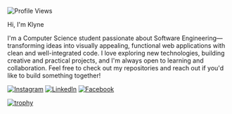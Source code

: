 ![Profile Views](https://img.shields.io/badge/Profile%20Views-1.2k-blue?style=flat&logo=github)
<img src="https://hits.seeyoufarm.com/api/count/incr/badge.svg?url=https://github.com/KlyneChryslerr&count_bg=%2379C83D&title_bg=%23555555&icon=github.svg&icon_color=%23ffffff&title=Views&edge_flat=true" style="display: none;" />

Hi, I'm Klyne

I'm a Computer Science student passionate about Software Engineering—transforming ideas into visually appealing, functional web applications with clean and well-integrated code. I love exploring new technologies, building creative and practical projects, and I'm always open to learning and collaboration. Feel free to check out my repositories and reach out if you'd like to build something together!

[![Instagram](https://img.shields.io/badge/Instagram-E4405F?style=flat&logo=instagram&logoColor=white)](https://www.instagram.com/klyne.chrysler)
[![LinkedIn](https://img.shields.io/badge/LinkedIn-0077B5?style=flat&logo=linkedin&logoColor=white)](https://www.linkedin.com/in/klyne-chrysler-b60875287)
[![Facebook](https://img.shields.io/badge/Facebook-1877F2?style=flat&logo=facebook&logoColor=white)](https://www.facebook.com/kccd11)


[![trophy](https://github-profile-trophy.vercel.app/?username=KlyneChrysler&theme=onedark&margin-w=10&margin-h=10)](https://github.com/ryo-ma/github-profile-trophy)

